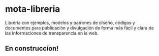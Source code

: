 # mota-libreria
Libreria con ejemplos, modelos y patrones de diseño, códigos y documentos para publicación y divulgación de forma más fácil y clara de las informaciones de transparencia en la web.

## En construccíon!
